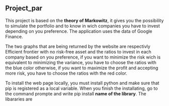<h2>Project_par</h2>


  <p>This project is based on the <b>theory of Markowitz</b>, it gives you the possibility to simulate the portfolio and to know in wich companies you have to invest depending on you preference. The application uses the data of Google Finance.</p>
  
  <p>
  The two graphs that are being returned by the website are respectivly Efficient frontier with no risk-free asset and the ratios to invest in each company based on you preference, if you want to minimize the risk wich is equivalent to minimizing the variance, you have to choose the ratios with the blue color otherwise, if you want to maximize the profit and accepting more risk, you have to choose the ratios with the red color.
  </p>
  
  <p>
  To install the web page locally, you must install python and make sure that pip is registered as a local variable. When you finish the installating, go to the command prompte and write pip install <b>name of the library</b>. The libararies are 
  </p>
